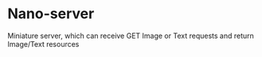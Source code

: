 # Nano-server
Miniature server, which can receive GET Image or Text requests and return Image/Text resources
